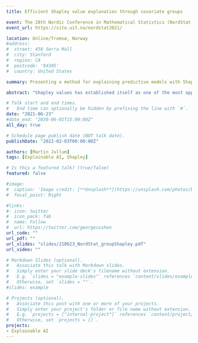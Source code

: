 ```yaml
---
title: Efficient Shapley value explanation through covariate groups

event: The 28th Nordic Conference in Mathematical Statistics (NordStat 2021)
event_url: https://site.uit.no/nordstat2021/

location: Online/Tromsø, Norway
#address:
#  street: 450 Serra Mall
#  city: Stanford
#  region: CA
#  postcode: '94305'
#  country: United States

summary: Presenting a method for explaining predictive models with Shapley values for groups of covariates 

abstract: "Shapley values has established itself as one of the most appropriate and theoretically sound frameworks for explaining predictions from complex regression/machine learning models. The popularity of Shapley values in the explanation setting is probably due to its unique theoretical properties. The main drawback with Shapley values, however, is that its computational complexity grows exponentially in the number of input features (covariates), making it unfeasible in many real world situations where there could be hundreds or thousands of features. Furthermore, with many (dependent) features, presenting/visualizing and interpreting the computed Shapley values also becomes challenging. I hereby present groupShapley: a conceptually simple approach for dealing with the aforementioned bottlenecks. The idea is to group the features, for example by type or dependence, and then compute and present Shapley values for these groups instead of for all individual features. Reducing hundreds or thousands of features to half a dozen or so, makes precise computations practically feasible and the presentation and knowledge extraction greatly simplified. It may be shown that under certain conditions, groupShapley is equivalent to summing the feature-wise Shapley values within each feature group, but simulations indicate that they may differ significantly outside the conditions. The groupShapley method is implemented in a development version of the R-package shapr. I will introduce the method, and talk about it from both theoretical and practical sides. The practical simplifications will be showcased through a real world car insurance example."

# Talk start and end times.
#   End time can optionally be hidden by prefixing the line with `#`.
date: "2021-06-23"
#date_end: "2030-06-01T15:00:00Z"
all_day: true

# Schedule page publish date (NOT talk date).
publishDate: "2022-02-03T00:00:00Z"

authors: [Martin Jullum]
tags: [Explainable AI, Shapley]

# Is this a featured talk? (true/false)
featured: false

#image:
#  caption: 'Image credit: [**Unsplash**](https://unsplash.com/photos/bzdhc5b3Bxs)'
#  focal_point: Right

#links:
#- icon: twitter
#  icon_pack: fab
#  name: Follow
#  url: https://twitter.com/georgecushen
url_code: ""
url_pdf: ""
url_slides: "slides/210623_NordStat_groupShapley.pdf"
url_video: ""

# Markdown Slides (optional).
#   Associate this talk with Markdown slides.
#   Simply enter your slide deck's filename without extension.
#   E.g. `slides = "example-slides"` references `content/slides/example-slides.md`.
#   Otherwise, set `slides = ""`.
#slides: example

# Projects (optional).
#   Associate this post with one or more of your projects.
#   Simply enter your project's folder or file name without extension.
#   E.g. `projects = ["internal-project"]` references `content/project/deep-learning/index.md`.
#   Otherwise, set `projects = []`.
projects:
- Explainable AI
---
```

